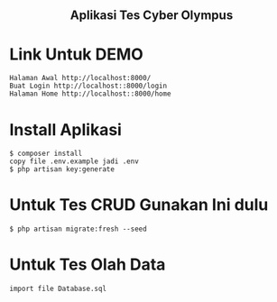 <br />
<p align="center">
  <h2 align="center">Aplikasi Tes Cyber Olympus</h2>
</p>

# Link Untuk DEMO 
```
Halaman Awal http://localhost:8000/ 
Buat Login http://localhost::8000/login
Halaman Home http://localhost::8000/home 

```


# Install Aplikasi
```
$ composer install
copy file .env.example jadi .env
$ php artisan key:generate

```

# Untuk Tes CRUD Gunakan Ini dulu
```
$ php artisan migrate:fresh --seed

```

# Untuk Tes Olah Data
```
import file Database.sql

```